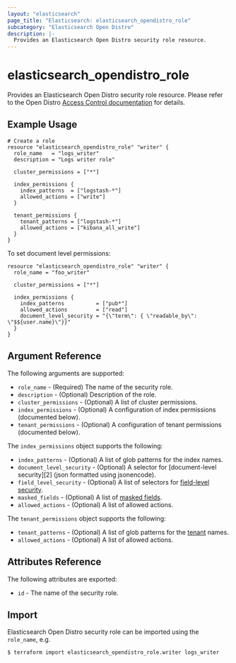 ```yaml
---
layout: "elasticsearch"
page_title: "Elasticsearch: elasticsearch_opendistro_role"
subcategory: "Elasticsearch Open Distro"
description: |-
  Provides an Elasticsearch Open Distro security role resource.
---
```


# elasticsearch_opendistro_role

Provides an Elasticsearch Open Distro security role resource.
Please refer to the Open Distro [Access Control documentation][1] for details.

## Example Usage

```hcl
# Create a role
resource "elasticsearch_opendistro_role" "writer" {
  role_name   = "logs_writer"
  description = "Logs writer role"

  cluster_permissions = ["*"]

  index_permissions {
    index_patterns  = ["logstash-*"]
    allowed_actions = ["write"]
  }

  tenant_permissions {
    tenant_patterns = ["logstash-*"]
    allowed_actions = ["kibana_all_write"]
  }
}
```

To set document level permissions:

```hcl
resource "elasticsearch_opendistro_role" "writer" {
  role_name = "foo_writer"

  cluster_permissions = ["*"]

  index_permissions {
    index_patterns          = ["pub*"]
    allowed_actions         = ["read"]
    document_level_security = "{\"term\": { \"readable_by\": \"$${user.name}\"}}"
  }
}
```


## Argument Reference

The following arguments are supported:

* `role_name` -
    (Required) The name of the security role.
* `description` -
    (Optional) Description of the role.
* `cluster_permissions` -
    (Optional) A list of cluster permissions.
* `index_permissions` -
    (Optional) A configuration of index permissions (documented below).
* `tenant_permissions` -
    (Optional) A configuration of tenant permissions (documented below).

The `index_permissions` object supports the following:

* `index_patterns` -
    (Optional) A list of glob patterns for the index names.
* `document_level_security` -
    (Optional) A selector for [document-level security][2] (json formatted using jsonencode).
* `field_level_security` -
    (Optional) A list of selectors for [field-level security][3].
* `masked_fields` -
    (Optional) A list of [masked fields][4].
* `allowed_actions` -
    (Optional) A list of allowed actions.

The `tenant_permissions` object supports the following:

* `tenant_patterns` -
    (Optional) A list of glob patterns for the [tenant][5] names.
* `allowed_actions` -
    (Optional) A list of allowed actions.

## Attributes Reference

The following attributes are exported:

* `id` -
    The name of the security role.

## Import

Elasticsearch Open Distro security role can be imported using the `role_name`, e.g.

```
$ terraform import elasticsearch_opendistro_role.writer logs_writer
```

<!-- External links -->
[1]: https://opendistro.github.io/for-elasticsearch-docs/docs/security/access-control/
[1]: https://opendistro.github.io/for-elasticsearch-docs/docs/security/access-control/document-level-security/
[3]: https://opendistro.github.io/for-elasticsearch-docs/docs/security/access-control/field-level-security/
[4]: https://opendistro.github.io/for-elasticsearch-docs/docs/security/access-control/field-masking/
[5]: https://opendistro.github.io/for-elasticsearch-docs/docs/security/access-control/multi-tenancy/
